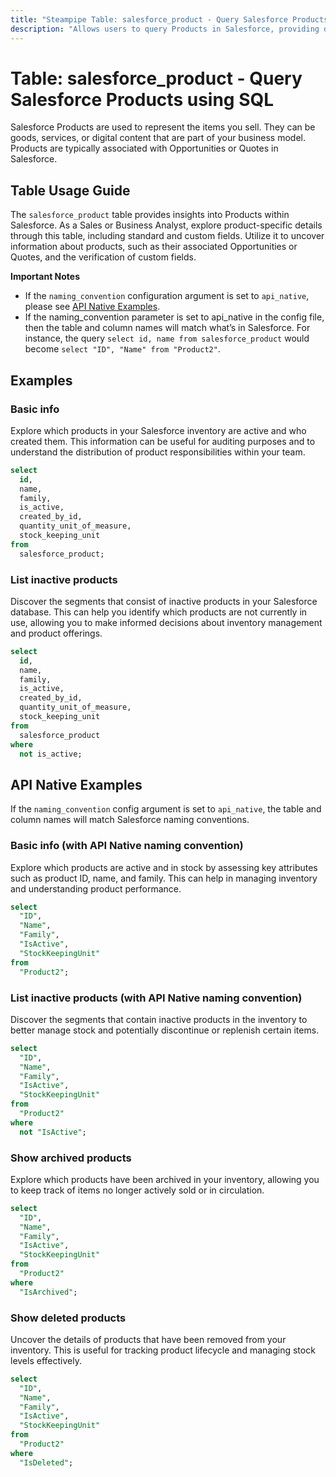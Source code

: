 ```yaml
---
title: "Steampipe Table: salesforce_product - Query Salesforce Products using SQL"
description: "Allows users to query Products in Salesforce, providing detailed information about each product, including its standard and custom fields."
---
```


# Table: salesforce_product - Query Salesforce Products using SQL

Salesforce Products are used to represent the items you sell. They can be goods, services, or digital content that are part of your business model. Products are typically associated with Opportunities or Quotes in Salesforce.

## Table Usage Guide

The `salesforce_product` table provides insights into Products within Salesforce. As a Sales or Business Analyst, explore product-specific details through this table, including standard and custom fields. Utilize it to uncover information about products, such as their associated Opportunities or Quotes, and the verification of custom fields.

**Important Notes**
- If the `naming_convention` configuration argument is set to `api_native`, please see [API Native Examples](https://hub.steampipe.io/plugins/turbot/salesforce/tables/salesforce_account#api_native_examples).
- If the naming_convention parameter is set to api_native in the config file, then the table and column names will match what’s in Salesforce. For instance, the query `select id, name from salesforce_product` would become `select "ID", "Name" from "Product2"`.

## Examples

### Basic info
Explore which products in your Salesforce inventory are active and who created them. This information can be useful for auditing purposes and to understand the distribution of product responsibilities within your team.

```sql
select
  id,
  name,
  family,
  is_active,
  created_by_id,
  quantity_unit_of_measure,
  stock_keeping_unit
from
  salesforce_product;
```

### List inactive products
Discover the segments that consist of inactive products in your Salesforce database. This can help you identify which products are not currently in use, allowing you to make informed decisions about inventory management and product offerings.

```sql
select
  id,
  name,
  family,
  is_active,
  created_by_id,
  quantity_unit_of_measure,
  stock_keeping_unit
from
  salesforce_product
where
  not is_active;
```

## API Native Examples

If the `naming_convention` config argument is set to `api_native`, the table and column names will match Salesforce naming conventions.

### Basic info (with API Native naming convention)
Explore which products are active and in stock by assessing key attributes such as product ID, name, and family. This can help in managing inventory and understanding product performance.

```sql
select
  "ID",
  "Name",
  "Family",
  "IsActive",
  "StockKeepingUnit"
from
  "Product2";
```

### List inactive products (with API Native naming convention)
Discover the segments that contain inactive products in the inventory to better manage stock and potentially discontinue or replenish certain items.

```sql
select
  "ID",
  "Name",
  "Family",
  "IsActive",
  "StockKeepingUnit"
from
  "Product2"
where
  not "IsActive";
```

### Show archived products
Explore which products have been archived in your inventory, allowing you to keep track of items no longer actively sold or in circulation.

```sql
select
  "ID",
  "Name",
  "Family",
  "IsActive",
  "StockKeepingUnit"
from
  "Product2"
where
  "IsArchived";
```

### Show deleted products
Uncover the details of products that have been removed from your inventory. This is useful for tracking product lifecycle and managing stock levels effectively.

```sql
select
  "ID",
  "Name",
  "Family",
  "IsActive",
  "StockKeepingUnit"
from
  "Product2"
where
  "IsDeleted";
```